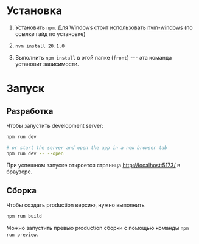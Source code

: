# Установка

1. Установить [`npm`](https://www.npmjs.com/). Для Windows стоит использовать [nvm-windows](https://github.com/coreybutler/nvm-windows#installation--upgrades) (по ссылке гайд по установке)
<!--
npm create svelte@latest .
-->

2. `nvm install 20.1.0`

3. Выполнить `npm install` в этой папке (`front`) --- эта команда установит зависимости.

# Запуск

## Разработка

Чтобы запустить development server:

```bash
npm run dev

# or start the server and open the app in a new browser tab
npm run dev -- --open
```

При успешном запуске откроется страница <http://localhost:5173/> в браузере.

## Сборка

Чтобы создать production версию, нужно выполнить

```bash
npm run build
```

Можно запустить превью production сборки с помощью команды `npm run preview`.
